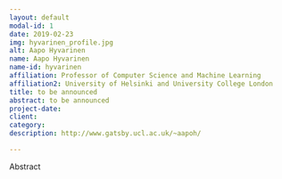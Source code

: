 ```yaml
---
layout: default
modal-id: 1
date: 2019-02-23
img: hyvarinen_profile.jpg
alt: Aapo Hyvarinen
name: Aapo Hyvarinen
name-id: hyvarinen
affiliation: Professor of Computer Science and Machine Learning
affiliation2: University of Helsinki and University College London
title: to be announced
abstract: to be announced
project-date:
client:
category:
description: http://www.gatsby.ucl.ac.uk/~aapoh/

---
```


Abstract
